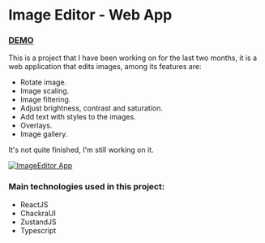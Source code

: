 # Image Editor - Web App

### [DEMO](https://imageeditordemo.pages.dev)

This is a project that I have been working on for the last two months, it is a web application that edits images, among its features are:
- Rotate image.
- Image scaling.
- Image filtering.
- Adjust brightness, contrast and saturation.
- Add text with styles to the images.
- Overlays.
- Image gallery.

It's not quite finished, I'm still working on it.

[![ImageEditor App](https://i.vimeocdn.com/video/1644958878-35505a8750c55cfb594109da9c4346b583e2af8c99376a6e4e45734db90e3c80-d?mw=1000&mh=562)](https://vimeo.com/813423148)

### Main technologies used in this project:
- ReactJS
- ChackraUI
- ZustandJS
- Typescript